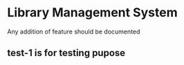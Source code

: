 # Library Management System

Any addition of feature should be documented

## test-1 is for testing pupose